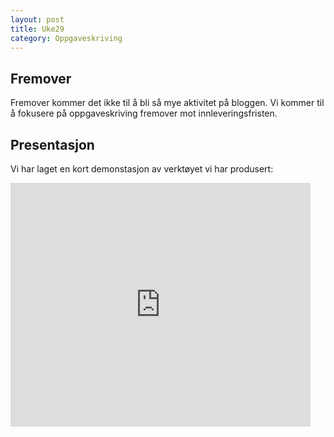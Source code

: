 ```yaml
---
layout: post
title: Uke29
category: Oppgaveskriving
---
```

## Fremover
Fremover kommer det ikke til å bli så mye aktivitet på bloggen. Vi kommer til å fokusere på
oppgaveskriving fremover mot innleveringsfristen.

## Presentasjon
Vi har laget en kort demonstasjon av verktøyet vi har produsert:


<iframe  title="Presentasjon video" width="480" height="390" src="http://www.youtube.com/watch?v=490dOmkPXRM?autoplay=1" frameborder="0" allowfullscreen></iframe>
